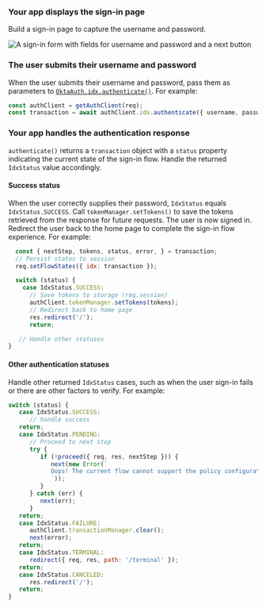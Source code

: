 ### Your app displays the sign-in page

Build a sign-in page to capture the username and password.

<div class="half wireframe-border">

![A sign-in form with fields for username and password and a next button](/img/wireframes/sign-in-form-username-password.png)

<!--

Source image: https://www.figma.com/file/YH5Zhzp66kGCglrXQUag2E/%F0%9F%93%8A-Updated-Diagrams-for-Dev-Docs?node-id=3398%3A36678&t=wzNwSZkdctajVush-1 sign-in-form-username-password
 -->

</div>

### The user submits their username and password

When the user submits their username and password, pass them as parameters to [`OktaAuth.idx.authenticate()`](https://github.com/okta/okta-auth-js/blob/master/docs/idx.md#idxauthenticate). For example:

```javascript
const authClient = getAuthClient(req);
const transaction = await authClient.idx.authenticate({ username, password });
```

### Your app handles the authentication response

`authenticate()` returns a `transaction` object with a `status` property indicating the current state of the sign-in flow. Handle the returned `IdxStatus` value accordingly.

#### Success status

When the user correctly supplies their password, `IdxStatus` equals `IdxStatus.SUCCESS`. Call `tokenManager.setTokens()` to save the tokens retrieved from the response for future requests. The user is now signed in. Redirect the user back to the home page to complete the sign-in flow experience. For example:

```js
  const { nextStep, tokens, status, error, } = transaction;
  // Persist states to session
  req.setFlowStates({ idx: transaction });

  switch (status) {
    case IdxStatus.SUCCESS:
      // Save tokens to storage (req.session)
      authClient.tokenManager.setTokens(tokens);
      // Redirect back to home page
      res.redirect('/');
      return;

   // Handle other statuses
}
```

#### Other authentication statuses

Handle other returned `IdxStatus` cases, such as when the user sign-in fails or there are other factors to verify. For example:

```js
switch (status) {
   case IdxStatus.SUCCESS:
      // handle success
   return;
   case IdxStatus.PENDING:
      // Proceed to next step
      try {
         if (!proceed({ req, res, nextStep })) {
            next(new Error(`
            Oops! The current flow cannot support the policy configuration in your org.
            `));
         }
      } catch (err) {
         next(err);
      }
   return;
   case IdxStatus.FAILURE:
      authClient.transactionManager.clear();
      next(error);
   return;
   case IdxStatus.TERMINAL:
      redirect({ req, res, path: '/terminal' });
   return;
   case IdxStatus.CANCELED:
      res.redirect('/');
   return;
}
```
